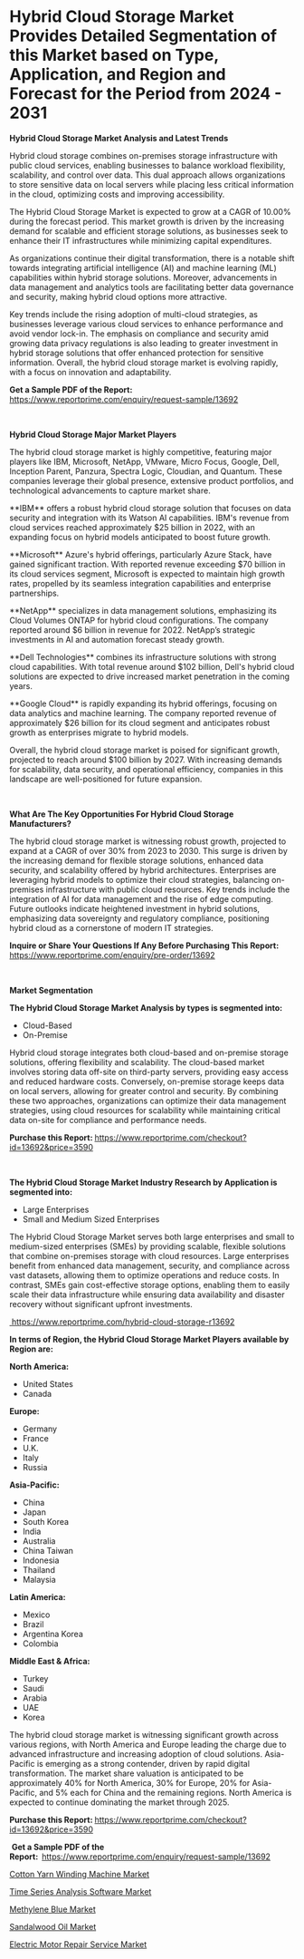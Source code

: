 <p><h1>Hybrid Cloud Storage Market Provides Detailed Segmentation of this Market based on Type, Application, and Region and Forecast for the Period from 2024 - 2031</h1></p><p><strong>Hybrid Cloud Storage Market Analysis and Latest Trends</strong></p>
<p><p>Hybrid cloud storage combines on-premises storage infrastructure with public cloud services, enabling businesses to balance workload flexibility, scalability, and control over data. This dual approach allows organizations to store sensitive data on local servers while placing less critical information in the cloud, optimizing costs and improving accessibility.</p><p>The Hybrid Cloud Storage Market is expected to grow at a CAGR of 10.00% during the forecast period. This market growth is driven by the increasing demand for scalable and efficient storage solutions, as businesses seek to enhance their IT infrastructures while minimizing capital expenditures. </p><p>As organizations continue their digital transformation, there is a notable shift towards integrating artificial intelligence (AI) and machine learning (ML) capabilities within hybrid storage solutions. Moreover, advancements in data management and analytics tools are facilitating better data governance and security, making hybrid cloud options more attractive. </p><p>Key trends include the rising adoption of multi-cloud strategies, as businesses leverage various cloud services to enhance performance and avoid vendor lock-in. The emphasis on compliance and security amid growing data privacy regulations is also leading to greater investment in hybrid storage solutions that offer enhanced protection for sensitive information. Overall, the hybrid cloud storage market is evolving rapidly, with a focus on innovation and adaptability.</p></p>
<p><strong>Get a Sample PDF of the Report:&nbsp;</strong> <a href="https://www.reportprime.com/enquiry/request-sample/13692?utm_campaign=75&utm_medium=2&utm_source=Github&utm_content=ia&utm_term=25122024&utm_id=hybrid-cloud-storage">https://www.reportprime.com/enquiry/request-sample/13692</a></p>
<p>&nbsp;</p>
<p><strong>Hybrid Cloud Storage Major Market Players</strong></p>
<p><p>The hybrid cloud storage market is highly competitive, featuring major players like IBM, Microsoft, NetApp, VMware, Micro Focus, Google, Dell, Inception Parent, Panzura, Spectra Logic, Cloudian, and Quantum. These companies leverage their global presence, extensive product portfolios, and technological advancements to capture market share.</p><p>**IBM** offers a robust hybrid cloud storage solution that focuses on data security and integration with its Watson AI capabilities. IBM's revenue from cloud services reached approximately $25 billion in 2022, with an expanding focus on hybrid models anticipated to boost future growth.</p><p>**Microsoft** Azure's hybrid offerings, particularly Azure Stack, have gained significant traction. With reported revenue exceeding $70 billion in its cloud services segment, Microsoft is expected to maintain high growth rates, propelled by its seamless integration capabilities and enterprise partnerships.</p><p>**NetApp** specializes in data management solutions, emphasizing its Cloud Volumes ONTAP for hybrid cloud configurations. The company reported around $6 billion in revenue for 2022. NetApp’s strategic investments in AI and automation forecast steady growth.</p><p>**Dell Technologies** combines its infrastructure solutions with strong cloud capabilities. With total revenue around $102 billion, Dell's hybrid cloud solutions are expected to drive increased market penetration in the coming years.</p><p>**Google Cloud** is rapidly expanding its hybrid offerings, focusing on data analytics and machine learning. The company reported revenue of approximately $26 billion for its cloud segment and anticipates robust growth as enterprises migrate to hybrid models.</p><p>Overall, the hybrid cloud storage market is poised for significant growth, projected to reach around $100 billion by 2027. With increasing demands for scalability, data security, and operational efficiency, companies in this landscape are well-positioned for future expansion.</p></p>
<p>&nbsp;</p>
<p><strong>What Are The Key Opportunities For Hybrid Cloud Storage Manufacturers?</strong></p>
<p><p>The hybrid cloud storage market is witnessing robust growth, projected to expand at a CAGR of over 30% from 2023 to 2030. This surge is driven by the increasing demand for flexible storage solutions, enhanced data security, and scalability offered by hybrid architectures. Enterprises are leveraging hybrid models to optimize their cloud strategies, balancing on-premises infrastructure with public cloud resources. Key trends include the integration of AI for data management and the rise of edge computing. Future outlooks indicate heightened investment in hybrid solutions, emphasizing data sovereignty and regulatory compliance, positioning hybrid cloud as a cornerstone of modern IT strategies.</p></p>
<p><strong>Inquire or Share Your Questions If Any Before Purchasing This Report:</strong> <a href="https://www.reportprime.com/enquiry/pre-order/13692?utm_campaign=75&utm_medium=2&utm_source=Github&utm_content=ia&utm_term=25122024&utm_id=hybrid-cloud-storage">https://www.reportprime.com/enquiry/pre-order/13692</a></p>
<p>&nbsp;</p>
<p><strong>Market Segmentation</strong></p>
<p><strong>The Hybrid Cloud Storage Market Analysis by types is segmented into:</strong></p>
<p><ul><li>Cloud-Based</li><li>On-Premise</li></ul></p>
<p><p>Hybrid cloud storage integrates both cloud-based and on-premise storage solutions, offering flexibility and scalability. The cloud-based market involves storing data off-site on third-party servers, providing easy access and reduced hardware costs. Conversely, on-premise storage keeps data on local servers, allowing for greater control and security. By combining these two approaches, organizations can optimize their data management strategies, using cloud resources for scalability while maintaining critical data on-site for compliance and performance needs.</p></p>
<p><strong>Purchase this Report:&nbsp;</strong><a href="https://www.reportprime.com/checkout?id=13692&price=3590&utm_campaign=75&utm_medium=2&utm_source=Github&utm_content=ia&utm_term=25122024&utm_id=hybrid-cloud-storage">https://www.reportprime.com/checkout?id=13692&price=3590</a></p>
<p>&nbsp;</p>
<p><strong>The Hybrid Cloud Storage Market Industry Research by Application is segmented into:</strong></p>
<p><ul><li>Large Enterprises</li><li>Small and Medium Sized Enterprises</li></ul></p>
<p><p>The Hybrid Cloud Storage Market serves both large enterprises and small to medium-sized enterprises (SMEs) by providing scalable, flexible solutions that combine on-premises storage with cloud resources. Large enterprises benefit from enhanced data management, security, and compliance across vast datasets, allowing them to optimize operations and reduce costs. In contrast, SMEs gain cost-effective storage options, enabling them to easily scale their data infrastructure while ensuring data availability and disaster recovery without significant upfront investments.</p></p>
<p><a href="https://www.reportprime.com/hybrid-cloud-storage-r13692?utm_campaign=75&utm_medium=2&utm_source=Github&utm_content=ia&utm_term=25122024&utm_id=hybrid-cloud-storage">&nbsp;https://www.reportprime.com/hybrid-cloud-storage-r13692</a></p>
<p><strong>In terms of Region, the Hybrid Cloud Storage Market Players available by Region are:</strong></p>
<p>
    <p> <strong> North America: </strong>
        <ul>
            <li>United States</li>
            <li>Canada</li>
        </ul>
        </p> 
    <p> <strong> Europe: </strong>
        <ul>
            <li>Germany</li>
            <li>France</li>
            <li>U.K.</li>
            <li>Italy</li>
            <li>Russia</li>
        </ul>
        </p> 
    <p> <strong> Asia-Pacific: </strong>
        <ul>
            <li>China</li>
            <li>Japan</li>
            <li>South Korea</li>
            <li>India</li>
            <li>Australia</li>
            <li>China Taiwan</li>
            <li>Indonesia</li>
            <li>Thailand</li>
            <li>Malaysia</li>
        </ul>
        </p> 
    <p> <strong> Latin America: </strong>
        <ul>
            <li>Mexico</li>
            <li>Brazil</li>
            <li>Argentina Korea</li>
            <li>Colombia</li>
        </ul>
        </p> 
    <p> <strong> Middle East & Africa: </strong>
        <ul>
            <li>Turkey</li>
            <li>Saudi</li>
            <li>Arabia</li>
            <li>UAE</li>
            <li>Korea</li>
        </ul>
    </p>
    </p>
<p><p>The hybrid cloud storage market is witnessing significant growth across various regions, with North America and Europe leading the charge due to advanced infrastructure and increasing adoption of cloud solutions. Asia-Pacific is emerging as a strong contender, driven by rapid digital transformation. The market share valuation is anticipated to be approximately 40% for North America, 30% for Europe, 20% for Asia-Pacific, and 5% each for China and the remaining regions. North America is expected to continue dominating the market through 2025.</p></p>
<p><strong>Purchase this Report: </strong><a href="https://www.reportprime.com/checkout?id=13692&price=3590&utm_campaign=75&utm_medium=2&utm_source=Github&utm_content=ia&utm_term=25122024&utm_id=hybrid-cloud-storage">https://www.reportprime.com/checkout?id=13692&price=3590</a></p>
<p>&nbsp;<strong>Get a Sample PDF of the Report:&nbsp;&nbsp;</strong><a href="https://www.reportprime.com/enquiry/request-sample/13692?utm_campaign=75&utm_medium=2&utm_source=Github&utm_content=ia&utm_term=25122024&utm_id=hybrid-cloud-storage">https://www.reportprime.com/enquiry/request-sample/13692</a></p>
<p><strong></strong></p>
<p><p><a href="https://www.linkedin.com/pulse/cotton-yarn-winding-machine-market-global-trends-forecast-jkpkf?utm_campaign=75&utm_medium=2&utm_source=Github&utm_content=ia&utm_term=25122024&utm_id=hybrid-cloud-storage">Cotton Yarn Winding Machine Market</a></p><p><a href="https://github.com/skerretflossie9297/Market-Research-Report-List-1/blob/main/time-series-analysis-software-market.md?utm_campaign=75&utm_medium=2&utm_source=Github&utm_content=ia&utm_term=25122024&utm_id=hybrid-cloud-storage">Time Series Analysis Software Market</a></p><p><a href="https://www.linkedin.com/pulse/methylene-blue-market-drivers-challenges-forecast-2024-2031-vqrge?utm_campaign=75&utm_medium=2&utm_source=Github&utm_content=ia&utm_term=25122024&utm_id=hybrid-cloud-storage">Methylene Blue Market</a></p><p><a href="https://www.linkedin.com/pulse/sandalwood-oil-market-forecast-global-trends-analysis-from-2024-xjl7e?utm_campaign=75&utm_medium=2&utm_source=Github&utm_content=ia&utm_term=25122024&utm_id=hybrid-cloud-storage">Sandalwood Oil Market</a></p><p><a href="https://github.com/alberthagorsuch/Market-Research-Report-List-1/blob/main/electric-motor-repair-service-market.md?utm_campaign=75&utm_medium=2&utm_source=Github&utm_content=ia&utm_term=25122024&utm_id=hybrid-cloud-storage">Electric Motor Repair Service Market</a></p></p>